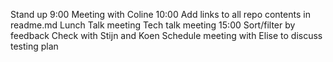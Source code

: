 Stand up 9:00
Meeting with Coline 10:00
Add links to all repo contents in readme.md
Lunch Talk meeting
Tech talk meeting 15:00
Sort/filter by feedback Check with Stijn and Koen
Schedule meeting with Elise to discuss testing plan


